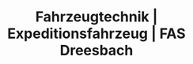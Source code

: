 ---
title: "Fahrzeugtechnik | Expeditionsfahrzeug | FAS Dreesbach"
url: /simmerath/fahrzeugtechnik-expeditionsfahrzeug-fas-dreesbach/
shop: Autowerkstatt
---